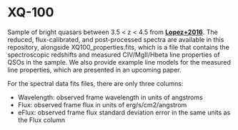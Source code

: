 # XQ-100
 Sample of bright quasars between 3.5 < z < 4.5 from __[Lopez+2016](https://ui.adsabs.harvard.edu/abs/2016A%26A...594A..91L/abstract)__. 
 The reduced, flux-calibrated, and post-processed spectra are 
 available in this repository, alongside XQ100_properties.fits, which is a file that contains
 the spectroscopic redshifts and measured CIV/MgII/Hbeta line properties of QSOs in the sample.
 We also provide example line models for the measured line properties, which are presented in an upcoming paper.
 
 For the spectral data fits files, there are only three columns:

- Wavelength: observed frame wavelength in units of angstroms
- Flux: observed frame flux in units of erg/s/cm2/angstrom
- eFlux: observed frame flux standard deviation error in the same units as the Flux column 